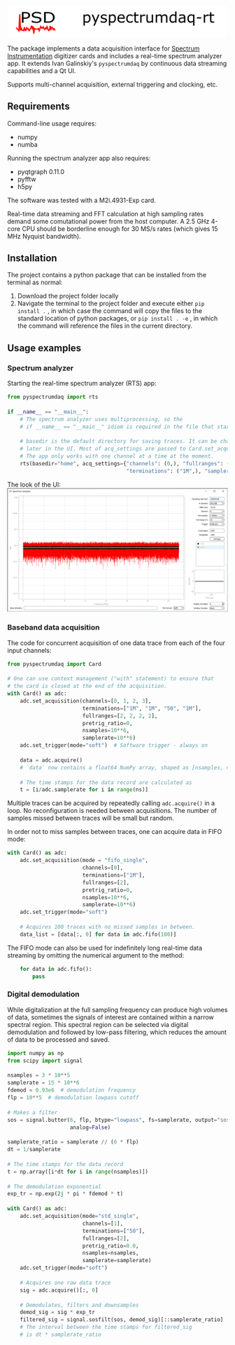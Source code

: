 <p align="center">
    <img width="500" src="rsc/psd_header.png">
</p>

The package implements a data acquisition interface for [Spectrum Instrumentation](https://spectrum-instrumentation.com/) digitizer cards and includes a real-time spectrum analyzer app. It extends Ivan Galinskiy's `pyspectrumdaq` by continuous data streaming capabilities and a Qt UI.

Supports multi-channel acquisition, external triggering and clocking, etc.

## Requirements

Command-line usage requires:
* numpy
* numba

Running the spectrum analyzer app also requires:
* pyqtgraph 0.11.0
* pyfftw
* h5py

The software was tested with a M2i.4931-Exp card.

Real-time data streaming and FFT calculation at high sampling rates demand some comutational power from the host computer. A 2.5 GHz 4-core CPU should be borderline enough for 30 MS/s rates (which gives 15 MHz Nyquist bandwidth).  

## Installation

The project contains a python package that can be installed from the terminal as normal:

1) Download the project folder locally 
2) Navigate the terminal to the project folder and execute either `pip install .` , in which case the command will copy the files to the standard location of python packages, or `pip install . -e` , in which the command will reference the files in the current directory. 

## Usage examples

### Spectrum analyzer

Starting the real-time spectrum analyzer (RTS) app:
```python
from pyspectrumdaq import rts

if __name__ == "__main__":
    # The spectrum analyzer uses multiprocessing, so the
    # if __name__ == "__main__" idiom is required in the file that starts it.

    # basedir is the default directory for saving traces. It can be changed 
    # later in the UI. Most of acq_settings are passed to Card.set_acquisition
    # The app only works with one channel at a time at the moment.
    rts(basedir="home", acq_settings={"channels": (0,), "fullranges": (10,),
                                      "terminations": ("1M",), "samplerate": 30e6})
```
The look of the UI:
![ui with dummy card](rsc/rts_dummy_card.png)

### Baseband data acquisition

The code for concurrent acquisition of one data trace from each of the four input channels:

```python
from pyspectrumdaq import Card

# One can use context management ("with" statement) to ensure that 
# the card is closed at the end of the acquisition.
with Card() as adc:
    adc.set_acquisition(channels=[0, 1, 2, 3], 
                        terminations=["1M", "1M", "50", "1M"], 
                        fullranges=[2, 2, 2, 2],
                        pretrig_ratio=0, 
                        nsamples=10**6,
                        samplerate=10**6)             
    adc.set_trigger(mode="soft")  # Software trigger - always on

    data = adc.acquire()
    # `data` now contains a float64 NumPy array, shaped as [nsamples, nchannels]

    # The time stamps for the data record are calculated as
    t = [i/adc.samplerate for i in range(ns)] 
```

Multiple traces can be acquired by repeatedly calling `adc.acquire()` in a loop.
No reconfiguration is needed between acquisitions.
The number of samples missed between traces will be small but random.

In order not to miss samples between traces, one can acquire data in FIFO mode:
```python
with Card() as adc:
    adc.set_acquisition(mode = "fifo_single", 
                        channels=[0], 
                        terminations=["1M"], 
                        fullranges=[2],
                        pretrig_ratio=0, 
                        nsamples=10**6,
                        samplerate=10**6)             
    adc.set_trigger(mode="soft")

    # Acquires 100 traces with no missed samples in between.
    data_list = [data[:, 0] for data in adc.fifo(100)]
```
The FIFO mode can also be used for indefinitely long real-time data streaming by omitting the numerical argument to the method:
```python
    for data in adc.fifo():
        pass
```

### Digital demodulation
While digitalization at the full sampling frequency can produce high volumes of data, sometimes the signals of interest are contained within a narrow spectral region. This spectral region can be selected via digital demodulation and followed by low-pass filtering, which reduces the amount of data to be processed and saved. 

```python
import numpy as np
from scipy import signal

nsamples = 3 * 10**5
samplerate = 15 * 10**6
fdemod = 0.93e6  # demodulation frequency
flp = 10**5  # demodulation lowpass cutoff

# Makes a filter
sos = signal.butter(6, flp, btype="lowpass", fs=samplerate, output="sos", 
                    analog=False)

samplerate_ratio = samplerate // (6 * flp)
dt = 1/samplerate

# The time stamps for the data record
t = np.array([i*dt for i in range(nsamples)]) 

# The demodulation exponential
exp_tr = np.exp(2j * pi * fdemod * t)

with Card() as adc:
    adc.set_acquisition(mode="std_single",
                        channels=[1], 
                        terminations=["50"], 
                        fullranges=[2],
                        pretrig_ratio=0.0, 
                        nsamples=nsamples,
                        samplerate=samplerate)             
    adc.set_trigger(mode="soft")

    # Acquires one raw data trace
    sig = adc.acquire()[:, 0]
    
    # Demodulates, filters and downsamples
    demod_sig = sig * exp_tr
    filtered_sig = signal.sosfilt(sos, demod_sig)[::samplerate_ratio]
    # The interval between the time stamps for filtered_sig 
    # is dt * samplerate_ratio
```